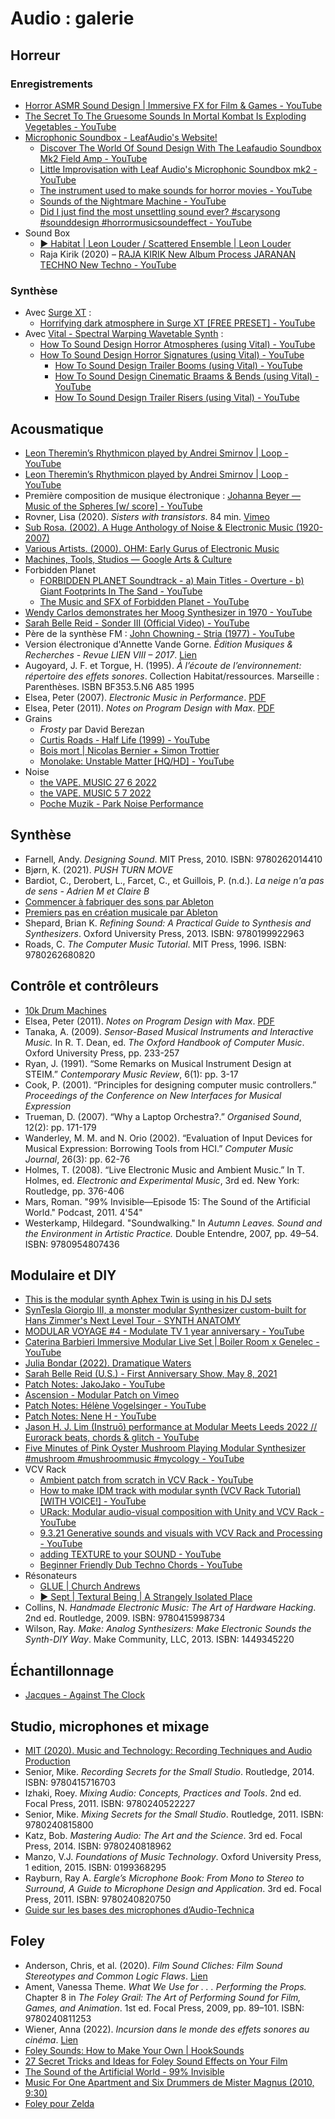 # Audio : galerie


## Horreur

### Enregistrements

- [Horror ASMR Sound Design | Immersive FX for Film & Games - YouTube](https://www.youtube.com/watch?v=Dw37c2AkC-g)
- [The Secret To The Gruesome Sounds In Mortal Kombat Is Exploding Vegetables - YouTube](https://www.youtube.com/watch?v=IYS0rPYjW28&t=6s)
- [Microphonic Soundbox - LeafAudio's Website!](https://www.leaf-audio.com/diy-machines/microphonic-soundbox/)
    - [Discover The World Of Sound Design With The Leafaudio Soundbox Mk2 Field Amp - YouTube](https://www.youtube.com/watch?v=pOkW2kLacYw)
    - [Little Improvisation with Leaf Audio's Microphonic Soundbox mk2 - YouTube](https://www.youtube.com/watch?v=EAQu_Ks__dk)
    - [The instrument used to make sounds for horror movies - YouTube](https://www.youtube.com/watch?v=m2netu-GGr0)
    - [Sounds of the Nightmare Machine - YouTube](https://www.youtube.com/watch?v=1lTYPvArbGo)
    - [Did I just find the most unsettling sound ever? #scarysong #sounddesign #horrormusicsoundeffect - YouTube](https://www.youtube.com/shorts/neZlh6fhHtg)
- Sound Box
    - [▶︎ Habitat | Leon Louder / Scattered Ensemble | Leon Louder](https://leonlouder.bandcamp.com/album/habitat)
    - Raja Kirik (2020) – [RAJA KIRIK New Album Process JARANAN TECHNO New Techno - YouTube](https://www.youtube.com/watch?v=1lTYPvArbGo&ab_channel=GreatBigStory) 
    

### Synthèse

- Avec [Surge XT](https://surge-synthesizer.github.io/) :
    - [Horrifying dark atmosphere in Surge XT [FREE PRESET] - YouTube](https://www.youtube.com/watch?v=iDo9Bgs5OOQ)
- Avec [Vital - Spectral Warping Wavetable Synth](https://vital.audio/) :
    - [How To Sound Design Horror Atmospheres (using Vital) - YouTube](https://www.youtube.com/watch?v=8QlWUGtB_9w)
    - [How To Sound Design Horror Signatures (using Vital) - YouTube](https://www.youtube.com/watch?v=uH2aU8pJx08)
        - [How To Sound Design Trailer Booms (using Vital) - YouTube](https://www.youtube.com/watch?v=vAPHPkx2I-M)
        - [How To Sound Design Cinematic Braams & Bends (using Vital) - YouTube](https://www.youtube.com/watch?v=acZPLjnha9o)
        - [How To Sound Design Trailer Risers (using Vital) - YouTube](https://www.youtube.com/watch?v=-FTLhy9PZSs)


## Acousmatique

- [Leon Theremin’s Rhythmicon played by Andrei Smirnov | Loop - YouTube](https://www.youtube.com/watch?v=zyjOZPiW5dw)
- [Leon Theremin’s Rhythmicon played by Andrei Smirnov | Loop - YouTube](https://www.youtube.com/watch?v=zyjOZPiW5dw)   
- Première composition de musique électronique : [Johanna Beyer — Music of the Spheres [w/ score] - YouTube](https://www.youtube.com/watch?v=GpLbaJ8iwuA)
- Rovner, Lisa (2020). *Sisters with transistors*. 84 min. [Vimeo](https://vimeo.com/ondemand/sisterswithtransistors)
- [Sub Rosa. (2002). A Huge Anthology of Noise & Electronic Music (1920-2007)](http://www.openculture.com/2016/04/a-huge-anthology-of-noise-electronicmusic.html)
- [Various Artists. (2000). OHM: Early Gurus of Electronic Music](http://archive.org/details/ohm-earlygurus)
- [Machines, Tools, Studios — Google Arts & Culture](https://artsandculture.google.com/story/YAVhtqcihjlQIw)
- Forbidden Planet
    - [FORBIDDEN PLANET Soundtrack - a) Main Titles - Overture - b) Giant Footprints In The Sand - YouTube](https://www.youtube.com/watch?v=unSrf-htPbk&list=PLuEZDoO6N6AHrSmd8KYqw9wz2AIHRqWc5)
    - [The Music and SFX of Forbidden Planet - YouTube](https://www.youtube.com/watch?v=YSFoILcyqAU)
- [Wendy Carlos demonstrates her Moog Synthesizer in 1970 - YouTube](https://www.youtube.com/watch?app=desktop&v=4SBDH5uhs4Q)
- [Sarah Belle Reid - Sonder III (Official Video) - YouTube](https://www.youtube.com/watch?v=D2AO1NzGHa0)
- Père de la synthèse FM : [John Chowning - Stria (1977) - YouTube](https://www.youtube.com/watch?v=988jPjs1gao)
- Version électronique d'Annette Vande Gorne. *Édition Musiques & Recherches - Revue LIEN VIII – 2017*. [Lien](https://sites.inagrm.com/avdg/index.xhtml#Xh6RxXVPWKkWzOBtBoJUwj)
- Augoyard, J. F. et Torgue, H. (1995). *À l’écoute de l’environnement: répertoire des effets sonores*. Collection Habitat/ressources. Marseille : Parenthèses. ISBN BF353.5.N6 A85 1995
- Elsea, Peter (2007). *Electronic Music in Performance*. [PDF](http://peterelsea.com/Maxtuts_basic/Electronic%20Performance.pdf)
- Elsea, Peter (2011). *Notes on Program Design with Max*. [PDF](http://peterelsea.com/Maxtuts_basic/Notes_on_Program_Design.pdf)
- Grains
    - *Frosty* par David Berezan
    - [Curtis Roads - Half Life (1999) - YouTube](https://www.youtube.com/watch?v=70byQuA58fg)
    - [Bois mort | Nicolas Bernier + Simon Trottier](https://berniertrottier.bandcamp.com/track/bois-mort)
    - [Monolake: Unstable Matter [HQ/HD] - YouTube](https://www.youtube.com/watch?v=phSGI8P0VMM)
- Noise
    - [the VAPE. MUSIC 27 6 2022](https://www.youtube.com/watch?v=TXUBAmPYxSY)
    - [the VAPE. MUSIC 5 7 2022](https://www.youtube.com/watch?v=eGX7t478a_E&t=8s)
    - [Poche Muzik - Park Noise Performance](https://www.youtube.com/watch?v=KewY06SL1Jg)


## Synthèse

- Farnell, Andy. *Designing Sound*. MIT Press, 2010. ISBN: 9780262014410
- Bjørn, K. (2021). *PUSH TURN MOVE*
- Bardiot, C., Derobert, L., Farcet, C., et Guillois, P. (n.d.). *La neige n'a pas de sens - Adrien M et Claire B*
- [Commencer à fabriquer des sons par Ableton](https://learningsynths.ableton.com/fr)
- [Premiers pas en création musicale par Ableton](https://learningmusic.ableton.com/fr/)
- Shepard, Brian K. *Refining Sound: A Practical Guide to Synthesis and Synthesizers*. Oxford University Press, 2013. ISBN: 9780199922963
- Roads, C. *The Computer Music Tutorial*. MIT Press, 1996. ISBN: 9780262680820


## Contrôle et contrôleurs

- [10k Drum Machines](https://10kdrummachines.com/)
- Elsea, Peter (2011). *Notes on Program Design with Max*. [PDF](http://peterelsea.com/Maxtuts_basic/Notes_on_Program_Design.pdf)
- Tanaka, A. (2009). *Sensor-Based Musical Instruments and Interactive Music.* In R. T. Dean, ed. *The Oxford Handbook of Computer Music*. Oxford University Press, pp. 233-257
- Ryan, J. (1991). “Some Remarks on Musical Instrument Design at STEIM.” *Contemporary Music Review*, 6(1): pp. 3-17
- Cook, P. (2001). “Principles for designing computer music controllers.” *Proceedings of the Conference on New Interfaces for Musical Expression*
- Trueman, D. (2007). “Why a Laptop Orchestra?.” *Organised Sound*, 12(2): pp. 171-179
- Wanderley, M. M. and N. Orio (2002). “Evaluation of Input Devices for Musical Expression: Borrowing Tools from HCI.” *Computer Music Journal*, 26(3): pp. 62-76
- Holmes, T. (2008). “Live Electronic Music and Ambient Music.” In T. Holmes, ed. *Electronic and Experimental Music*, 3rd ed. New York: Routledge, pp. 376-406
- Mars, Roman. "99% Invisible—Episode 15: The Sound of the Artificial World." Podcast, 2011. 4'54"
- Westerkamp, Hildegard. "Soundwalking." In *Autumn Leaves. Sound and the Environment in Artistic Practice.* Double Entendre, 2007, pp. 49–54. ISBN: 9780954807436



## Modulaire et DIY

- [This is the modular synth Aphex Twin is using in his DJ sets](https://www.factmag.com/2017/06/12/aphex-twin-eurorack-modular-synth-field-day/)
- [SynTesla Giorgio III, a monster modular Synthesizer custom-built for Hans Zimmer's Next Level Tour - SYNTH ANATOMY](https://synthanatomy.com/2025/10/syntesla-giorgio-iii-a-monster-modular-synthesizer-custom-built-for-hans-zimmers-next-level-tour.html)
- [MODULAR VOYAGE #4 - Modulate TV 1 year anniversary - YouTube](https://www.youtube.com/watch?v=aImVRd9-8Mc)
- [Caterina Barbieri Immersive Modular Live Set | Boiler Room x Genelec - YouTube](https://www.youtube.com/watch?v=W25FTlO42VY)
- [Julia Bondar (2022). Dramatique Waters](https://www.youtube.com/watch?v=6OLk_6DTVE4)
- [Sarah Belle Reid (U.S.) - First Anniversary Show, May 8, 2021](https://www.youtube.com/watch?v=lIj0PFmgRDo)
- [Patch Notes: JakoJako - YouTube](https://www.youtube.com/watch?v=cd4Vss4qfGs&list=PLJppbsRft6q-jYyXO28M61uLj_TlVQfeu)
- [Ascension - Modular Patch on Vimeo](https://vimeo.com/139872178)
- [Patch Notes: Hélène Vogelsinger - YouTube](https://www.youtube.com/watch?v=kYxheEGl2oM)
- [Patch Notes: Nene H - YouTube](https://www.youtube.com/watch?v=JAj1c0V-8pY)
- [Jason H. J. Lim (Instruō) performance at Modular Meets Leeds 2022 // Eurorack beats, chords & glitch - YouTube](https://www.youtube.com/watch?v=TePSkRkZ8cs&list=WL&index=16)
- [Five Minutes of Pink Oyster Mushroom Playing Modular Synthesizer #mushroom #mushroommusic #mycology - YouTube](https://www.youtube.com/watch?v=-hlQHYtncww)
- VCV Rack
    - [Ambient patch from scratch in VCV Rack - YouTube](https://www.youtube.com/watch?v=z9bZvDy2YnA)
    - [How to make IDM track with modular synth (VCV Rack Tutorial) [WITH VOICE!] - YouTube](https://www.youtube.com/watch?v=TtkvogtLHBI)
    - [URack: Modular audio-visual composition with Unity and VCV Rack - YouTube](https://www.youtube.com/watch?v=mtQ1f0sZmYM&list=WL&index=24&t=245s)
    - [9.3.21 Generative sounds and visuals with VCV Rack and Processing - YouTube](https://www.youtube.com/watch?v=y84R8oCPeik)
    - [adding TEXTURE to your SOUND - YouTube](https://www.youtube.com/watch?v=uTXr9GYL5sM)
    - [Beginner Friendly Dub Techno Chords - YouTube](https://www.youtube.com/watch?v=8K4oOPHaAJ0&t=1030s)
- Résonateurs
    - [GLUE | Church Andrews](https://churchandrews.bandcamp.com/album/glue)
    - [▶︎ Sept | Textural Being | A Strangely Isolated Place](https://astrangelyisolatedplace.bandcamp.com/track/sept)
- Collins, N. *Handmade Electronic Music: The Art of Hardware Hacking*. 2nd ed. Routledge, 2009. ISBN: 9780415998734
- Wilson, Ray. *Make: Analog Synthesizers: Make Electronic Sounds the Synth-DIY Way*. Make Community, LLC, 2013. ISBN: 1449345220

## Échantillonnage

- [Jacques - Against The Clock](https://www.youtube.com/watch?v=8BxRatgedYE)

## Studio, microphones et mixage

- [MIT (2020). Music and Technology: Recording Techniques and Audio Production](https://ocw.mit.edu/courses/music-and-theater-arts/21m-380-music-and-technology-recording-techniques-and-audio-production-fall-2016/index.htm)
- Senior, Mike. *Recording Secrets for the Small Studio*. Routledge, 2014. ISBN: 9780415716703
- Izhaki, Roey. *Mixing Audio: Concepts, Practices and Tools*. 2nd ed. Focal Press, 2011. ISBN: 9780240522227
- Senior, Mike. *Mixing Secrets for the Small Studio*. Routledge, 2011. ISBN: 9780240815800
- Katz, Bob. *Mastering Audio: The Art and the Science*. 3rd ed. Focal Press, 2014. ISBN: 9780240818962
- Manzo, V.J. *Foundations of Music Technology*. Oxford University Press, 1 edition, 2015. ISBN: 0199368295
- Rayburn, Ray A. *Eargle’s Microphone Book: From Mono to Stereo to Surround, A Guide to Microphone Design and Application*. 3rd ed. Focal Press, 2011. ISBN: 9780240820750
- [Guide sur les bases des microphones d’Audio-Technica](https://www.audio-technica.com/fr-ca/support/category/product-support/)

## Foley

- Anderson, Chris, et al. (2020). *Film Sound Cliches: Film Sound Stereotypes and Common Logic Flaws*. [Lien](http://www.filmsound.org/cliche/)
- Ament, Vanessa Theme. *What We Use for . . . Performing the Props.* Chapter 8 in *The Foley Grail: The Art of Performing Sound for Film, Games, and Animation*. 1st ed. Focal Press, 2009, pp. 89–101. ISBN: 9780240811253
- Wiener, Anna (2022). *Incursion dans le monde des effets sonores au cinéma*. [Lien](https://lactualite.com/culture/incursion-dans-le-monde-des-effets-sonores-au-cinema/)
- [Foley Sounds: How to Make Your Own | HookSounds](https://www.hooksounds.com/blog/foley-sound-definition-examples-make/)
- [27 Secret Tricks and Ideas for Foley Sound Effects on Your Film](https://www.soundsnap.com/blog/27-tips-tricks-creating-foley-sound-effects-for-film/)
- [The Sound of the Artificial World - 99% Invisible](https://99percentinvisible.org/episode/episode-15-the-sound-of-the-artificial-world/)
- [Music For One Apartment and Six Drummers de Mister Magnus (2010, 9:30)](https://vimeo.com/7939104)
- [Foley pour Zelda](https://imgur.com/gallery/ShPFqRB)

